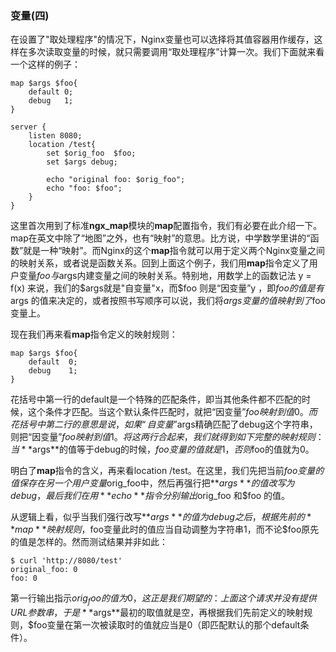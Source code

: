 ### 变量(四)

在设置了"取处理程序"的情况下，Nginx变量也可以选择将其值容器用作缓存，这样在多次读取变量的时候，就只需要调用“取处理程序”计算一次。我们下面就来看一个这样的例子：

```nginx
map $args $foo{
    default 0;
    debug   1;
}

server {
    listen 8080;
    location /test{
        set $orig_foo  $foo;
        set $args debug;
        
        echo "original foo: $orig_foo";
        echo "foo: $foo";
    }
}
```

这里首次用到了标准**ngx_map**模块的**map**配置指令，我们有必要在此介绍一下。map在英文中除了“地图”之外，也有“映射”的意思。比方说，中学数学里讲的“函数”就是一种“映射”。而Nginx的这个**map**指令就可以用于定义两个Nginx变量之间的映射关系，或者说是函数关系。回到上面这个例子，我们用**map**指令定义了用户变量$foo与$args内建变量之间的映射关系。特别地，用数学上的函数记法 y = f(x) 来说，我们的$args就是"自变量"x，而$foo 则是“因变量”y ，即$foo 的值是有$args 的值来决定的，或者按照书写顺序可以说，我们将$args变量的值映射到了$foo变量上。

现在我们再来看**map**指令定义的映射规则：

```nginx
map $args $foo{
    default  0;
    debug    1;
}
```

花括号中第一行的default是一个特殊的匹配条件，即当其他条件都不匹配的时候，这个条件才匹配。当这个默认条件匹配时，就把“因变量”$foo映射到值0。而花括号中第二行的意思是说，如果“自变量”$args精确匹配了debug这个字符串，则把“因变量”$foo映射到值1。将这两行合起来，我们就得到如下完整的映射规则：当**$args**的值等于debug的时候，$foo变量的值就是1，否则$foo的值就为0。

明白了**map**指令的含义，再来看location /test。在这里，我们先把当前$foo变量的值保存在另一个用户变量$orig_foo中，然后再强行把**$args**的值改写为debug，最后我们在用**echo**指令分别输出$orig_foo 和$foo 的值。

从逻辑上看，似乎当我们强行改写**$args**的值为debug之后，根据先前的**map**映射规则，$foo变量此时的值应当自动调整为字符串1，而不论$foo原先的值是怎样的。然而测试结果并非如此：

```shell
$ curl 'http://8080/test'
original_foo: 0
foo: 0
```

第一行输出指示$orig_foo的值为0，这正是我们期望的：上面这个请求并没有提供URL参数串，于是**$args**最初的取值就是空，再根据我们先前定义的映射规则，$foo变量在第一次被读取时的值就应当是0（即匹配默认的那个default条件）。

